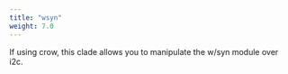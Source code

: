 ```yaml
---
title: "wsyn"
weight: 7.0
---
```



If using crow, this clade allows you to manipulate the w/syn module over i2c.

